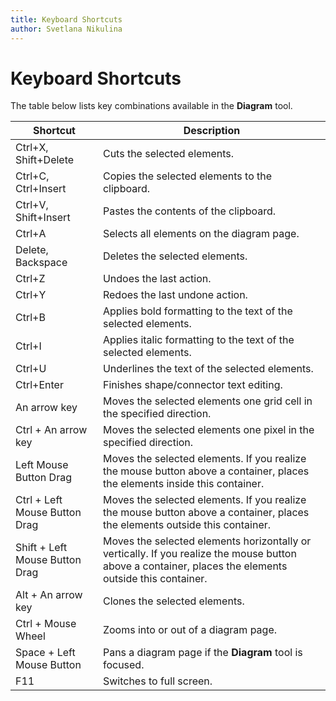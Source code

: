 ```yaml
---
title: Keyboard Shortcuts
author: Svetlana Nikulina
---
```

# Keyboard Shortcuts

The table below lists key combinations available in the **Diagram** tool.

| Shortcut | Description |
|---|---|
| Ctrl+X, Shift+Delete | Cuts the selected elements. |
| Ctrl+C, Ctrl+Insert | Copies the selected elements to the clipboard. |
| Ctrl+V, Shift+Insert | Pastes the contents of the clipboard. |
| Ctrl+A | Selects all elements on the diagram page. |
| Delete, Backspace | Deletes the selected elements. |
| Ctrl+Z | Undoes the last action. |
| Ctrl+Y | Redoes the last undone action. |
| Ctrl+B | Applies bold formatting to the text of the selected elements. |
| Ctrl+I | Applies italic formatting to the text of the selected elements. |
| Ctrl+U | Underlines the text of the selected elements. |
| Ctrl+Enter | Finishes shape/connector text editing. |
| An arrow key | Moves the selected elements one grid cell in the specified direction. |
| Ctrl + An arrow key | Moves the selected elements one pixel in the specified direction. |
| Left Mouse Button Drag | Moves the selected elements. If you realize the mouse button above a container, places the elements inside this container. |
| Ctrl + Left Mouse Button Drag | Moves the selected elements. If you realize the mouse button above a container, places the elements outside this container. |
| Shift + Left Mouse Button Drag | Moves the selected elements horizontally or vertically. If you realize the mouse button above a container, places the elements outside this container. |
| Alt + An arrow key | Clones the selected elements. |
| Ctrl + Mouse Wheel | Zooms into or out of a diagram page. |
| Space + Left Mouse Button | Pans a diagram page if the **Diagram** tool is focused. |
| F11 | Switches to full screen. |